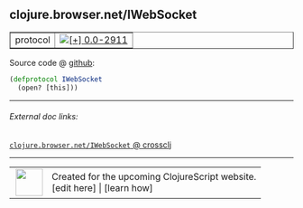 ## clojure.browser.net/IWebSocket



 <table border="1">
<tr>
<td>protocol</td>
<td><a href="https://github.com/cljsinfo/cljs-api-docs/tree/0.0-2911"><img valign="middle" alt="[+] 0.0-2911" title="Added in 0.0-2911" src="https://img.shields.io/badge/+-0.0--2911-lightgrey.svg"></a> </td>
</tr>
</table>









Source code @ [github](https://github.com/clojure/clojurescript/blob/r3169/src/cljs/clojure/browser/net.cljs#L143-L144):

```clj
(defprotocol IWebSocket
  (open? [this]))
```

<!--
Repo - tag - source tree - lines:

 <pre>
clojurescript @ r3169
└── src
    └── cljs
        └── clojure
            └── browser
                └── <ins>[net.cljs:143-144](https://github.com/clojure/clojurescript/blob/r3169/src/cljs/clojure/browser/net.cljs#L143-L144)</ins>
</pre>

-->

---



###### External doc links:

[`clojure.browser.net/IWebSocket` @ crossclj](http://crossclj.info/fun/clojure.browser.net.cljs/IWebSocket.html)<br>

---

 <table>
<tr><td>
<img valign="middle" align="right" width="48px" src="http://i.imgur.com/Hi20huC.png">
</td><td>
Created for the upcoming ClojureScript website.<br>
[edit here] | [learn how]
</td></tr></table>

[edit here]:https://github.com/cljsinfo/cljs-api-docs/blob/master/cljsdoc/clojure.browser.net/IWebSocket.cljsdoc
[learn how]:https://github.com/cljsinfo/cljs-api-docs/wiki/cljsdoc-files

<!--

This information was too distracting to show to readers, but I'll leave it
commented here since it is helpful to:

- pretty-print the data used to generate this document
- and show how to retrieve that data



The API data for this symbol:

```clj
{:ns "clojure.browser.net",
 :name "IWebSocket",
 :type "protocol",
 :full-name-encode "clojure.browser.net/IWebSocket",
 :source {:code "(defprotocol IWebSocket\n  (open? [this]))",
          :title "Source code",
          :repo "clojurescript",
          :tag "r3169",
          :filename "src/cljs/clojure/browser/net.cljs",
          :lines [143 144]},
 :methods [{:name "open?", :signature ["[this]"], :docstring nil}],
 :full-name "clojure.browser.net/IWebSocket",
 :history [["+" "0.0-2911"]]}

```

Retrieve the API data for this symbol:

```clj
;; from Clojure REPL
(require '[clojure.edn :as edn])
(-> (slurp "https://raw.githubusercontent.com/cljsinfo/cljs-api-docs/catalog/cljs-api.edn")
    (edn/read-string)
    (get-in [:symbols "clojure.browser.net/IWebSocket"]))
```

-->
